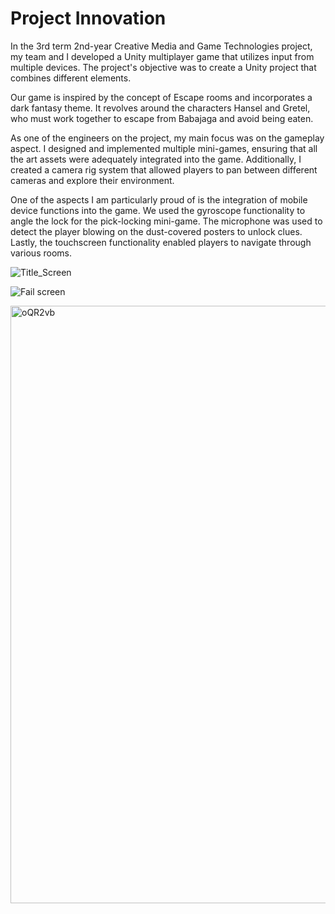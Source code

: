 # Project Innovation

In the 3rd term 2nd-year Creative Media and Game Technologies project, my team and I developed a Unity multiplayer game that utilizes input from multiple devices. The project's objective was to create a Unity project that combines different elements.

Our game is inspired by the concept of Escape rooms and incorporates a dark fantasy theme. It revolves around the characters Hansel and Gretel, who must work together to escape from Babajaga and avoid being eaten.

As one of the engineers on the project, my main focus was on the gameplay aspect. I designed and implemented multiple mini-games, ensuring that all the art assets were adequately integrated into the game. Additionally, I created a camera rig system that allowed players to pan between different cameras and explore their environment.

One of the aspects I am particularly proud of is the integration of mobile device functions into the game. We used the gyroscope functionality to angle the lock for the pick-locking mini-game. The microphone was used to detect the player blowing on the dust-covered posters to unlock clues. Lastly, the touchscreen functionality enabled players to navigate through various rooms.

![Title_Screen](https://github.com/Barth0l0m3w/Project-Innovation/assets/94447171/05258089-f01b-4bb0-9608-270cf70c1861)

![Fail screen](https://github.com/Barth0l0m3w/Project-Innovation/assets/94447171/f2789881-0d20-4ebd-844e-70fbf4f46c1a)

<img width="956" alt="oQR2vb" src="https://github.com/Barth0l0m3w/Project-Innovation/assets/94447171/5e9f9d27-86aa-4c76-bfaf-4d0597a7fbe7">
